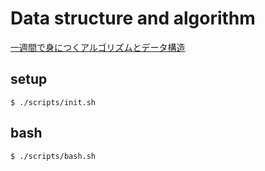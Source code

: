 # Data structure and algorithm
[一週間で身につくアルゴリズムとデータ構造](http://sevendays-study.com/algorithm/)

## setup
```
$ ./scripts/init.sh
```

## bash
```
$ ./scripts/bash.sh
```
